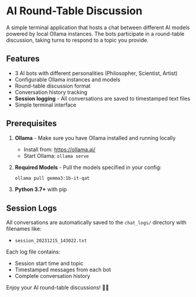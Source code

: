 # AI Round-Table Discussion

A simple terminal application that hosts a chat between different AI models powered by local Ollama instances. The bots participate in a round-table discussion, taking turns to respond to a topic you provide.

## Features

- 3 AI bots with different personalities (Philosopher, Scientist, Artist)
- Configurable Ollama instances and models
- Round-table discussion format
- Conversation history tracking
- **Session logging** - All conversations are saved to timestamped text files
- Simple terminal interface

## Prerequisites

1. **Ollama** - Make sure you have Ollama installed and running locally
   - Install from: https://ollama.ai/
   - Start Ollama: `ollama serve`

2. **Required Models** - Pull the models specified in your config:
   ```bash
   ollama pull gemma3:1b-it-qat
   ```

3. **Python 3.7+** with pip

## Session Logs

All conversations are automatically saved to the `chat_logs/` directory with filenames like:
- `session_20231215_143022.txt`

Each log file contains:
- Session start time and topic
- Timestamped messages from each bot
- Complete conversation history

Enjoy your AI round-table discussions! 🎪🤖
